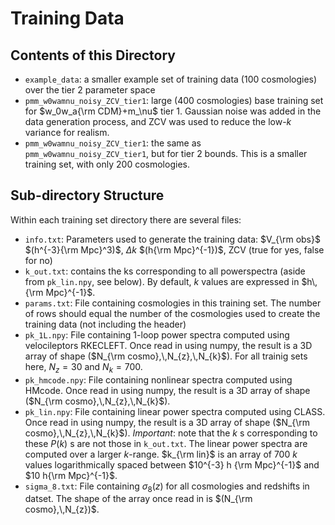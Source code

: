 # Training Data #
## Contents of this Directory ##
- `example_data`: a smaller example set of training data (100 cosmologies) over the tier 2 parameter space
- `pmm_w0wamnu_noisy_ZCV_tier1`: large (400 cosmologies) base training set for $w_0w_a{\rm CDM}+m_\nu$ tier 1. Gaussian noise was added in the data generation process, and ZCV was used to reduce the low-$k$ variance for realism. 
- `pmm_w0wamnu_noisy_ZCV_tier1`: the same as `pmm_w0wamnu_noisy_ZCV_tier1`, but for tier 2 bounds. This is a smaller training set, with only 200 cosmologies. 

## Sub-directory Structure ##
Within each training set directory there are several files:
- `info.txt`: Parameters used to generate the training data: $V_{\rm obs}$ $(h^{-3}{\rm Mpc}^3)$, $\Delta k$ $(h{\rm Mpc}^{-1})$, ZCV (true for yes, false for no)
- `k_out.txt`: contains the ks corresponding to all powerspectra (aside from `pk_lin.npy`, see below). By default, $k$ values are expressed in $h\,{\rm Mpc}^{-1}$.
- `params.txt`: File containing cosmologies in this training set. The number of rows should equal the number of the cosmologies used to create the training data (not including the header)
- `pk_1L.npy`: File containing 1-loop power spectra computed using velocileptors RKECLEFT. Once read in using numpy, the result is a 3D array of shape ($N_{\rm cosmo},\,N_{z},\,N_{k}$). For all trainig sets here, $N_z=30$ and $N_k=700$.
- `pk_hmcode.npy`: File containing nonlinear spectra computed using HMcode. Once read in using numpy, the result is a 3D array of shape ($N_{\rm cosmo},\,N_{z},\,N_{k}$). 
- `pk_lin.npy`: File containing linear power spectra computed using CLASS. Once read in using numpy, the result is a 3D array of shape ($N_{\rm cosmo},\,N_{z},\,N_{k}$). *Important*: note that the $k$ s corresponding to these $P(k)$ s are not those in `k_out.txt`. The linear power spectra are computed over a larger $k$-range. $k_{\rm lin}$ is an array of 700 $k$ values logarithmically spaced between $10^{-3} h {\rm Mpc}^{-1}$ and $10 h{\rm Mpc}^{-1}$.
- `sigma_8.txt`: File containing $\sigma_8(z)$ for all cosmologies and redshifts in datset. The shape of the array once read in is $(N_{\rm cosmo},\,N_{z})$.
